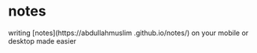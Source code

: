 # notes
writing [notes](https://abdullahmuslim
.github.io/notes/) on your mobile or desktop made easier
